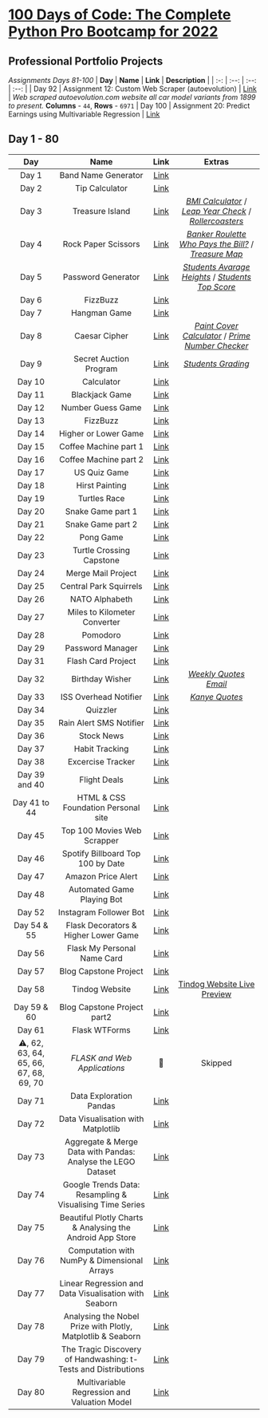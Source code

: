 # [100 Days of Code: The Complete Python Pro Bootcamp for 2022](https://www.udemy.com/course/100-days-of-code/)

## Professional Portfolio Projects
*Assignments Days 81-100*
| **Day** | **Name** | **Link** | **Description** |
| :-: | :--: | :--: | :--: |
| Day 92 | Assignment 12: Custom Web Scraper (autoevolution) | [Link](https://github.com/redrum88/autoevolution) | *Web scraped autoevolution.com website all car model variants from 1899 to present.* **Columns** - `44`, **Rows** - `6971`
| Day 100 | Assignment 20: Predict Earnings using Multivariable Regression | [Link](https://github.com/redrum88/100-Days-of-Code-Python-Bootcamp/blob/main/day_100_Determinants_of_Earnings.ipynb)

## Day 1 - 80
| **Day** | **Name** | **Link** | **Extras**
| :-: | :--: | :--: | :--:|
| Day  1 | Band Name Generator | [Link](https://github.com/redrum88/100-Days-of-Code-Python-Bootcamp/tree/main/Completed/day_1_band_generator) |
| Day  2 | Tip Calculator | [Link](https://github.com/redrum88/100-Days-of-Code-Python-Bootcamp/tree/main/Completed/day_2_tip_calculator) |
| Day  3 | Treasure Island | [Link](https://github.com/redrum88/100-Days-of-Code-Python-Bootcamp/tree/main/Completed/day_3_treasure_island) | [*BMI Calculator*](https://github.com/redrum88/100-Days-of-Code-Python-Bootcamp/tree/main/Completed/day_3_bmi_check) / [*Leap Year Check*](https://github.com/redrum88/100-Days-of-Code-Python-Bootcamp/tree/main/Completed/day_3_leap_year_check) / [*Rollercoasters*](https://github.com/redrum88/100-Days-of-Code-Python-Bootcamp/tree/main/Completed/day_3_rollercoaster) |
| Day 4 | Rock Paper Scissors | [Link](https://github.com/redrum88/100-Days-of-Code-Python-Bootcamp/tree/main/Completed/day_4_rock_paper_scissors) | [*Banker Roulette Who Pays the Bill?*](https://github.com/redrum88/100-Days-of-Code-Python-Bootcamp/tree/main/Completed/day_4_banker_roulette_who_pays_bill) / [*Treasure Map*](https://github.com/redrum88/100-Days-of-Code-Python-Bootcamp/tree/main/Completed/day_4_treasure_map)
| Day 5 | Password Generator | [Link](https://github.com/redrum88/100-Days-of-Code-Python-Bootcamp/tree/main/Completed/day_5_password_generator) | [*Students Avarage Heights*](https://github.com/redrum88/100-Days-of-Code-Python-Bootcamp/tree/main/Completed/day_5_students_avarage_heights) / [*Students Top Score*](https://github.com/redrum88/100-Days-of-Code-Python-Bootcamp/tree/main/Completed/day_5_students_top_score) |
| Day 6 | FizzBuzz | [Link](https://github.com/redrum88/100-Days-of-Code-Python-Bootcamp/tree/main/Completed/day_13_fizzbuzz_debug) |
| Day 7 | Hangman Game | [Link](https://github.com/redrum88/100-Days-of-Code-Python-Bootcamp/tree/Completed/main/day_7_hangman) |
|Day 8 | Caesar Cipher | [Link](https://github.com/redrum88/100-Days-of-Code-Python-Bootcamp/tree/main/Completed/day_8_caesar_cipher) | [*Paint Cover Calculator*](https://github.com/redrum88/100-Days-of-Code-Python-Bootcamp/tree/main/Completed/day_8_paint_cover_calculator) / [*Prime Number Checker*](https://github.com/redrum88/100-Days-of-Code-Python-Bootcamp/tree/main/Completed/day_8_prime_number_checker)
| Day 9 | Secret Auction Program | [Link](https://github.com/redrum88/100-Days-of-Code-Python-Bootcamp/tree/main/Completed/day_9_secret_auction_program) | [*Students Grading*](https://github.com/redrum88/100-Days-of-Code-Python-Bootcamp/tree/main/Completed/day_9_students_grading) |
| Day 10 | Calculator | [Link](https://github.com/redrum88/100-Days-of-Code-Python-Bootcamp/tree/main/Completed/day_10_calculator) |
| Day 11 | Blackjack Game | [Link](https://github.com/redrum88/100-Days-of-Code-Python-Bootcamp/tree/main/Completed/day_11_blackjack) |
| Day 12 | Number Guess Game | [Link](https://github.com/redrum88/100-Days-of-Code-Python-Bootcamp/tree/main/Completed/day_12_number_guess_game)
| Day 13 | FizzBuzz | [Link](https://github.com/redrum88/100-Days-of-Code-Python-Bootcamp/tree/main/Completed/day_13_fizzbuzz_debug)
| Day 14 | Higher or Lower Game | [Link](https://github.com/redrum88/100-Days-of-Code-Python-Bootcamp/tree/main/Completed/day_14_higher_lower_game)
| Day 15 | Coffee Machine part 1 | [Link](https://github.com/redrum88/100-Days-of-Code-Python-Bootcamp/tree/main/Completed/day_15_coffee_machine)
| Day 16 | Coffee Machine part 2 | [Link](https://github.com/redrum88/100-Days-of-Code-Python-Bootcamp/tree/main/Completed/day_15_coffee_machine)
| Day 17 | US Quiz Game | [Link](https://github.com/redrum88/100-Days-of-Code-Python-Bootcamp/tree/main/Completed/day_17_US_quiz_game)
| Day 18 | Hirst Painting | [Link](https://github.com/redrum88/100-Days-of-Code-Python-Bootcamp/tree/main/Completed/day_18_hirstpainting)
| Day 19 | Turtles Race | [Link](https://github.com/redrum88/100-Days-of-Code-Python-Bootcamp/tree/main/Completed/day_19_turtles_race)
| Day 20 | Snake Game part 1 | [Link](https://github.com/redrum88/100-Days-of-Code-Python-Bootcamp/tree/main/Completed/Day_20_snake_game)
| Day 21 | Snake Game part 2 | [Link](https://github.com/redrum88/100-Days-of-Code-Python-Bootcamp/tree/main/Completed/Day_20_snake_game)
| Day 22 | Pong Game | [Link](https://github.com/redrum88/100-Days-of-Code-Python-Bootcamp/tree/main/Completed/day_22_pong_game)
| Day 23 | Turtle Crossing Capstone | [Link](https://github.com/redrum88/100-Days-of-Code-Python-Bootcamp/tree/main/Completed/day_23_turtle_crossing_capstone)
| Day 24 | Merge Mail Project | [Link](https://github.com/redrum88/100-Days-of-Code-Python-Bootcamp/tree/main/Completed/day_24_mail_merge_project)
| Day 25 | Central Park Squirrels | [Link](https://github.com/redrum88/100-Days-of-Code-Python-Bootcamp/tree/main/Completed/day_25_central_park_squirrels)
| Day 26 | NATO Alphabeth | [Link](https://github.com/redrum88/100-Days-of-Code-Python-Bootcamp/tree/main/Completed/NATOalphabet)
| Day 27 | Miles to Kilometer Converter | [Link](https://github.com/redrum88/100-Days-of-Code-Python-Bootcamp/tree/main/Completed/day_27_miles_to_km_converter)
| Day 28 | Pomodoro | [Link](https://github.com/redrum88/100-Days-of-Code-Python-Bootcamp/tree/main/Completed/pomodoro)
| Day 29 | Password Manager | [Link](https://github.com/redrum88/100-Days-of-Code-Python-Bootcamp/tree/main/Completed/password_manager)
| Day 31 | Flash Card Project | [Link](https://github.com/redrum88/100-Days-of-Code-Python-Bootcamp/tree/main/Completed/day_30_flash_card_project)
| Day 32 | Birthday Wisher | [Link](https://github.com/redrum88/100-Days-of-Code-Python-Bootcamp/tree/main/Completed/birthday-wisher) | [*Weekly Quotes Email*](https://github.com/redrum88/100-Days-of-Code-Python-Bootcamp/tree/main/Completed/day32)
| Day 33 | ISS Overhead Notifier | [Link](https://github.com/redrum88/100-Days-of-Code-Python-Bootcamp/tree/main/Completed/day_33_iss_overhead_notifier) | [*Kanye Quotes*](https://github.com/redrum88/100-Days-of-Code-Python-Bootcamp/tree/main/Completed/day_33_kanye_quotes)
| Day 34 | Quizzler | [Link](https://github.com/redrum88/100-Days-of-Code-Python-Bootcamp/tree/main/Completed/day_34_quizzler)
| Day 35 | Rain Alert SMS Notifier | [Link](https://github.com/redrum88/100-Days-of-Code-Python-Bootcamp/tree/main/Completed/day_35_rain_alert)
| Day 36 | Stock News | [Link](https://github.com/redrum88/100-Days-of-Code-Python-Bootcamp/tree/main/Completed/day_36_stock_news)
| Day 37 | Habit Tracking | [Link](https://github.com/redrum88/100-Days-of-Code-Python-Bootcamp/tree/main/Completed/habit_tracking)
| Day 38 | Excercise Tracker | [Link](https://github.com/redrum88/100-Days-of-Code-Python-Bootcamp/tree/main/Completed/day_38_exercise_tracker)
| Day 39 and 40 | Flight Deals | [Link](https://github.com/redrum88/100-Days-of-Code-Python-Bootcamp/tree/main/Completed/day_39_flight_deals)
| Day 41 to 44 | HTML & CSS Foundation Personal site | [Link](https://redrum88.github.io/)
| Day 45 | Top 100 Movies Web Scrapper | [Link](https://github.com/redrum88/100-Days-of-Code-Python-Bootcamp/tree/main/Completed/day_45_bs4_100_movies_to_watch)
| Day 46 | Spotify Billboard Top 100 by Date | [Link](https://github.com/redrum88/100-Days-of-Code-Python-Bootcamp/tree/main/Completed/day_46_spotify_playlist)
| Day 47 | Amazon Price Alert | [Link](https://github.com/redrum88/100-Days-of-Code-Python-Bootcamp/tree/main/Completed/day_47_amazon_alert)
| Day 48 | Automated Game Playing Bot | [Link](https://github.com/redrum88/100-Days-of-Code-Python-Bootcamp/tree/main/Completed/day_48_game_playing_bot/)
| Day 52 | Instagram Follower Bot | [Link](https://github.com/redrum88/100-Days-of-Code-Python-Bootcamp/tree/main/Completed/day_52_insta_bot)
| Day 54 & 55 | Flask Decorators & Higher Lower Game | [Link](https://github.com/redrum88/100-Days-of-Code-Python-Bootcamp/tree/main/Completed/day_54_flask)
| Day 56 | Flask My Personal Name Card | [Link](https://github.com/redrum88/100-Days-of-Code-Python-Bootcamp/tree/main/Completed/day_56_my_personal_site)
| Day 57 | Blog Capstone Project | [Link](https://github.com/redrum88/100-Days-of-Code-Python-Bootcamp/tree/main/Completed/day_57_blog_capstone)
| Day 58 | Tindog Website | [Link](https://github.com/redrum88/100-Days-of-Code-Python-Bootcamp/tree/main/Completed/tindog) | [Tindog Website Live Preview](https://kedevo.com/tindog/)
| Day 59 & 60 | Blog Capstone Project part2 | [Link](https://github.com/redrum88/100-Days-of-Code-Python-Bootcamp/tree/main/Completed/day_59_blog_capstone_part2)
| Day 61 | Flask WTForms | [Link](https://github.com/redrum88/100-Days-of-Code-Python-Bootcamp/tree/main/Completed/day_61_WTForms) |
| ⚠️, 62, 63, 64, 65, 66, 67, 68, 69, 70 | *FLASK and Web Applications* | 🤮 | Skipped |
| Day 71 | Data Exploration Pandas | [Link](https://github.com/redrum88/100-Days-of-Code-Python-Bootcamp/tree/main/Completed/day_71_data_exploration_pandas_college_major)
| Day 72 | Data Visualisation with Matplotlib | [Link](https://github.com/redrum88/100-Days-of-Code-Python-Bootcamp/tree/main/Completed/day_72_data_visualisation_with_matplotlib)
| Day 73 | Aggregate & Merge Data with Pandas: Analyse the LEGO Dataset | [Link](https://github.com/redrum88/100-Days-of-Code-Python-Bootcamp/tree/main/Completed/day_73_aggregate_and_merge_data_with_pandas)
| Day 74 | Google Trends Data: Resampling & Visualising Time Series | [Link](https://github.com/redrum88/100-Days-of-Code-Python-Bootcamp/tree/main/Completed/day_74_google_trends_data_resampling_and_visualising_time_series)
| Day 75 | Beautiful Plotly Charts & Analysing the Android App Store | [Link](https://github.com/redrum88/100-Days-of-Code-Python-Bootcamp/tree/main/Completed/day_75_beautiful_plotly_charts_and_analysing_android_app_store)
| Day 76 | Computation with NumPy & Dimensional Arrays | [Link](https://github.com/redrum88/100-Days-of-Code-Python-Bootcamp/blob/main/Completed/day_76_computation_with_numpy_and_dimensional_arrays/day_76_Computation_with_NumPy_and_N_Dimensional_Arrays.ipynb)
| Day 77 | Linear Regression and Data Visualisation with Seaborn | [Link](https://github.com/redrum88/100-Days-of-Code-Python-Bootcamp/blob/main/day_77_seaborn_and_linear_regression.ipynb)
| Day 78 | Analysing the Nobel Prize with Plotly, Matplotlib & Seaborn | [Link](https://github.com/redrum88/100-Days-of-Code-Python-Bootcamp/blob/main/day_78_nobel_prize_analysis.ipynb)
| Day 79 | The Tragic Discovery of Handwashing: t-Tests and Distributions | [Link]()
| Day 80 | Multivariable Regression and Valuation Model | [Link](https://github.com/redrum88/100-Days-of-Code-Python-Bootcamp/blob/main/day_80_Multivariable_Regression_and_Valuation_Model_(start).ipynb)
